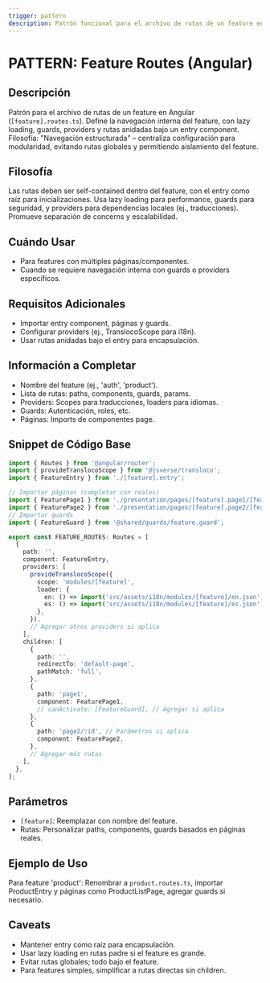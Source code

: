```yaml
---
trigger: pattern
description: Patrón funcional para el archivo de rutas de un feature en Angular, manejando navegación y configuración.
---
```


# PATTERN: Feature Routes (Angular)

## Descripción
Patrón para el archivo de rutas de un feature en Angular (`[feature].routes.ts`). Define la navegación interna del feature, con lazy loading, guards, providers y rutas anidadas bajo un entry component. Filosofía: "Navegación estructurada" – centraliza configuración para modularidad, evitando rutas globales y permitiendo aislamiento del feature.

## Filosofía
Las rutas deben ser self-contained dentro del feature, con el entry como raíz para inicializaciones. Usa lazy loading para performance, guards para seguridad, y providers para dependencias locales (ej., traducciones). Promueve separación de concerns y escalabilidad.

## Cuándo Usar
- Para features con múltiples páginas/componentes.
- Cuando se requiere navegación interna con guards o providers específicos.

## Requisitos Adicionales
- Importar entry component, páginas y guards.
- Configurar providers (ej., TranslocoScope para i18n).
- Usar rutas anidadas bajo el entry para encapsulación.

## Información a Completar
- Nombre del feature (ej., 'auth', 'product').
- Lista de rutas: paths, components, guards, params.
- Providers: Scopes para traducciones, loaders para idiomas.
- Guards: Autenticación, roles, etc.
- Páginas: Imports de componentes page.

## Snippet de Código Base
```typescript
import { Routes } from '@angular/router';
import { provideTranslocoScope } from '@jsverse/transloco';
import { FeatureEntry } from './[feature].entry';

// Importar páginas (completar con reales)
import { FeaturePage1 } from './presentation/pages/[feature].page1/[feature].page1';
import { FeaturePage2 } from './presentation/pages/[feature].page2/[feature].page2';
// Importar guards
import { FeatureGuard } from '@shared/guards/feature.guard';

export const FEATURE_ROUTES: Routes = [
  {
    path: '',
    component: FeatureEntry,
    providers: [
      provideTranslocoScope({
        scope: 'modules/[feature]',
        loader: {
          en: () => import('src/assets/i18n/modules/[feature]/en.json'),
          es: () => import('src/assets/i18n/modules/[feature]/es.json'),
        },
      }),
      // Agregar otros providers si aplica
    ],
    children: [
      {
        path: '',
        redirectTo: 'default-page',
        pathMatch: 'full',
      },
      {
        path: 'page1',
        component: FeaturePage1,
        // canActivate: [FeatureGuard], // Agregar si aplica
      },
      {
        path: 'page2/:id', // Parámetros si aplica
        component: FeaturePage2,
      },
      // Agregar más rutas
    ],
  },
];
```

## Parámetros
- `[feature]`: Reemplazar con nombre del feature.
- Rutas: Personalizar paths, components, guards basados en páginas reales.

## Ejemplo de Uso
Para feature 'product': Renombrar a `product.routes.ts`, importar ProductEntry y páginas como ProductListPage, agregar guards si necesario.

## Caveats
- Mantener entry como raíz para encapsulación.
- Usar lazy loading en rutas padre si el feature es grande.
- Evitar rutas globales; todo bajo el feature.
- Para features simples, simplificar a rutas directas sin children.